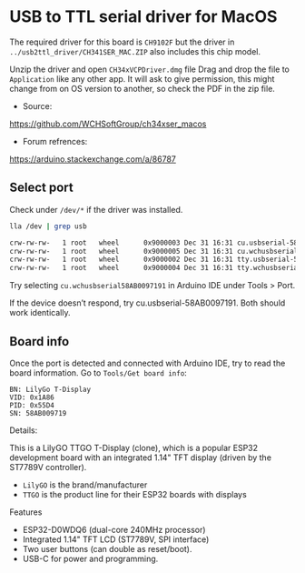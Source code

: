 
# USB to TTL serial driver for MacOS 

The required driver for this board is `CH9102F` but the driver in 
`../usb2ttl_driver/CH341SER_MAC.ZIP` also includes this chip model.

Unzip the driver and open `CH34xVCPDriver.dmg` file 
Drag and drop the file to `Application` like any other app.
It will ask to give permission, this might change from on OS version to another,
so check the PDF in the zip file.

* Source:

https://github.com/WCHSoftGroup/ch34xser_macos

* Forum refrences:

https://arduino.stackexchange.com/a/86787

## Select port

Check under `/dev/*` if the driver was installed.

```sh
lla /dev | grep usb

crw-rw-rw-   1 root   wheel      0x9000003 Dec 31 16:31 cu.usbserial-58AB0097191
crw-rw-rw-   1 root   wheel      0x9000005 Dec 31 16:31 cu.wchusbserial58AB0097191
crw-rw-rw-   1 root   wheel      0x9000002 Dec 31 16:31 tty.usbserial-58AB0097191
crw-rw-rw-   1 root   wheel      0x9000004 Dec 31 16:31 tty.wchusbserial58AB0097191
```

Try selecting `cu.wchusbserial58AB0097191` in Arduino IDE under Tools > Port.

If the device doesn’t respond, try cu.usbserial-58AB0097191.
Both should work identically.

## Board info

Once the port is detected and connected with Arduino IDE, 
try to read the board information.
Go to `Tools/Get board info`:

```
BN: LilyGo T-Display
VID: 0x1A86
PID: 0x55D4
SN: 58AB009719
```

Details: 

This is a LilyGO TTGO T-Display (clone), which is a popular ESP32 development
board with an integrated 1.14" TFT display (driven by the ST7789V controller).

- `LilyGO` is the brand/manufacturer
- `TTGO` is the product line for their ESP32 boards with displays

Features 

- ESP32-D0WDQ6 (dual-core 240MHz processor)
- Integrated 1.14" TFT LCD (ST7789V, SPI interface)
- Two user buttons (can double as reset/boot).
- USB-C for power and programming.


